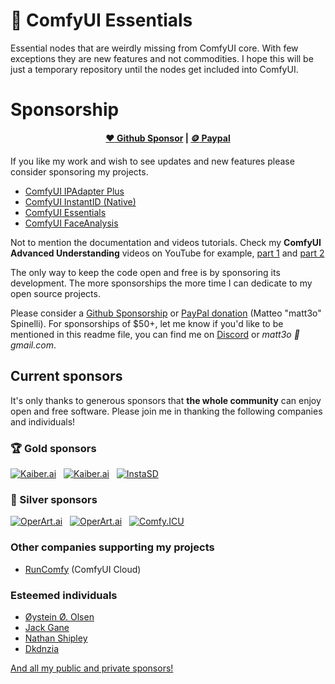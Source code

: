 # :wrench: ComfyUI Essentials

Essential nodes that are weirdly missing from ComfyUI core. With few exceptions they are new features and not commodities. I hope this will be just a temporary repository until the nodes get included into ComfyUI.

# Sponsorship

<div align="center">

**[:heart: Github Sponsor](https://github.com/sponsors/cubiq) | [:coin: Paypal](https://paypal.me/matt3o)**

</div>

If you like my work and wish to see updates and new features please consider sponsoring my projects.

- [ComfyUI IPAdapter Plus](https://github.com/cubiq/ComfyUI_IPAdapter_plus)
- [ComfyUI InstantID (Native)](https://github.com/cubiq/ComfyUI_InstantID)
- [ComfyUI Essentials](https://github.com/cubiq/ComfyUI_essentials)
- [ComfyUI FaceAnalysis](https://github.com/cubiq/ComfyUI_FaceAnalysis)

Not to mention the documentation and videos tutorials. Check my **ComfyUI Advanced Understanding** videos on YouTube for example, [part 1](https://www.youtube.com/watch?v=_C7kR2TFIX0) and [part 2](https://www.youtube.com/watch?v=ijqXnW_9gzc)

The only way to keep the code open and free is by sponsoring its development. The more sponsorships the more time I can dedicate to my open source projects.

Please consider a [Github Sponsorship](https://github.com/sponsors/cubiq) or [PayPal donation](https://paypal.me/matt3o) (Matteo "matt3o" Spinelli). For sponsorships of $50+, let me know if you'd like to be mentioned in this readme file, you can find me on [Discord](https://latent.vision/discord) or _matt3o :snail: gmail.com_.

## Current sponsors

It's only thanks to generous sponsors that **the whole community** can enjoy open and free software. Please join me in thanking the following companies and individuals!

### :trophy: Gold sponsors

[![Kaiber.ai](https://f.latent.vision/imgs/kaiber.png)](https://kaiber.ai/)&nbsp; &nbsp;[![Kaiber.ai](https://f.latent.vision/imgs/replicate.png)](https://replicate.com/)&nbsp; &nbsp;[![InstaSD](https://f.latent.vision/imgs/instasd.png)](https://replicate.com/)

### :tada: Silver sponsors

[![OperArt.ai](https://f.latent.vision/imgs/openart.png?r=1)](https://openart.ai/workflows)&nbsp; &nbsp;[![OperArt.ai](https://f.latent.vision/imgs/finetuners.png)](https://www.finetuners.ai/)&nbsp; &nbsp;[![Comfy.ICU](https://f.latent.vision/imgs/comfyicu.png?r=1)](https://comfy.icu/)

### Other companies supporting my projects

- [RunComfy](https://www.runcomfy.com/) (ComfyUI Cloud)

### Esteemed individuals

- [Øystein Ø. Olsen](https://github.com/FireNeslo)
- [Jack Gane](https://github.com/ganeJackS)
- [Nathan Shipley](https://www.nathanshipley.com/)
- [Dkdnzia](https://github.com/Dkdnzia)

[And all my public and private sponsors!](https://github.com/sponsors/cubiq)